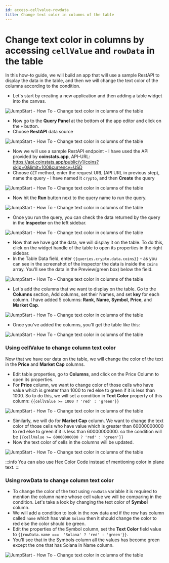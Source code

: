 ```yaml
---
id: access-cellvalue-rowdata
title: Change text color in columns of the table
---
```


# Change text color in columns by accessing `cellValue` and `rowData` in the table

In this how-to guide, we will build an app that will use a sample RestAPI to display the data in the table, and then we will change the text color of the columns according to the condition.

- Let's start by creating a new application and then adding a table widget into the canvas.

<div style={{textAlign: 'center'}}>

![JumpStart - How To - Change text color in columns of the table](/img/how-to/change-text-color/newapp.gif)

</div>

- Now go to the **Query Panel** at the bottom of the app editor and click on the `+` button.
- Choose **RestAPI** data source

<div style={{textAlign: 'center'}}>

![JumpStart - How To - Change text color in columns of the table](/img/how-to/change-text-color/restapi.png)

</div>

- Now we will use a sample RestAPI endpoint -  I have used the API provided by **coinstats.app**, API-URL:
https://api.coinstats.app/public/v1/coins?skip=0&limit=100&currency=USD
- Choose `GET` method, enter the request URL (API URL in previous step), name the query - I have named it `crypto`, and then **Create** the query

<div style={{textAlign: 'center'}}>

![JumpStart - How To - Change text color in columns of the table](/img/how-to/change-text-color/apiendpoint.png)

</div>

- Now hit the **Run** button next to the query name to run the query.

<div style={{textAlign: 'center'}}>

![JumpStart - How To - Change text color in columns of the table](/img/how-to/change-text-color/runquery.png)

</div>

- Once you run the query, you can check the data returned by the query in the **Inspector** on the left sidebar.

<div style={{textAlign: 'center'}}>

![JumpStart - How To - Change text color in columns of the table](/img/how-to/change-text-color/inspectord.png)

</div>

- Now that we have got the data, we will display it on the table. To do this, click on the widget handle of the table to open its properties in the right sidebar. 
- In the Table Data field, enter `{{queries.crypto.data.coins}}` - as you can see in the screenshot of the inspector the data is inside the `coins` array. You'll see the data in the Preview(green box) below the field.

<div style={{textAlign: 'center'}}>

![JumpStart - How To - Change text color in columns of the table](/img/how-to/change-text-color/data.png)

</div>

- Let's add the columns that we want to display on the table. Go to the **Columns** section, Add columns, set their Names, and set **key** for each column. I have added 5 columns: **Rank**, **Name**, **Symbol**, **Price**, and **Market Cap**.

<div style={{textAlign: 'center'}}>

![JumpStart - How To - Change text color in columns of the table](/img/how-to/change-text-color/columns.png)

</div>

- Once you've added the columns, you'll get the table like this:

<div style={{textAlign: 'center'}}>

![JumpStart - How To - Change text color in columns of the table](/img/how-to/change-text-color/table.png)

</div>

### Using cellValue to change column text color

Now that we have our data on the table, we will change the color of the text in the **Price** and **Market Cap** columns.

- Edit table properties, go to **Columns**, and click on the Price Column to open its properties.
- For **Price** column, we want to change color of those cells who have value which is greater than 1000 to red else to green if it is less than 1000. So to do this, we will set a condition in **Text Color** property of this column: `{{cellValue >= 1000 ? 'red' : 'green'}}`

<div style={{textAlign: 'center'}}>

![JumpStart - How To - Change text color in columns of the table](/img/how-to/change-text-color/price.png)

</div>

- Similarly, we will do for **Market Cap** column. We want to change the text color of those cells who have value which is greater than 60000000000 to red else to green if it is less than 60000000000. so the condition will be `{{cellValue >= 60000000000 ? 'red' : 'green'}}`
- Now the text color of cells in the columns will be updated.

<div style={{textAlign: 'center'}}>

![JumpStart - How To - Change text color in columns of the table](/img/how-to/change-text-color/cellvalue.png)

</div>

:::info
You can also use Hex Color Code instead of mentioning color in plane text.
:::

### Using rowData to change column text color

- To change the color of the text using `rowData` variable it is required to mention the column name whose cell value we will be comparing in the condition. Let's take a look by changing the text color of **Symbol** column. 
- We will add a condition to look in the row data and if the row has column called `name` which has value `Solana` then it should change the color to red else the color should be green.
- Edit the properties of the Symbol column, set the **Text Color** field value to `{{rowData.name ===  'Solana' ? 'red' : 'green'}}`.
- You'll see that in the Symbols column all the values has become green except the one that has Solana in Name column.

<div style={{textAlign: 'center'}}>

![JumpStart - How To - Change text color in columns of the table](/img/how-to/change-text-color/rowData.png)

</div>